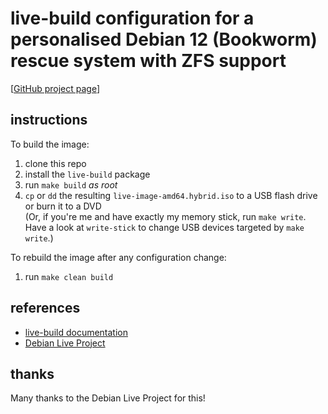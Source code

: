 live-build configuration for a personalised Debian 12 (Bookworm) rescue system with ZFS support
===============================================================================================

[[GitHub project page](https://github.com/mmitch/debian-live-mitch-zfs)]


instructions
------------

To build the image:

1. clone this repo
2. install the `live-build` package
3. run `make build` _as root_
4. `cp` or `dd` the resulting `live-image-amd64.hybrid.iso` to a USB flash drive or burn it to a DVD  
   (Or, if you're me and have exactly my memory stick, run `make write`.  Have a look at `write-stick`
    to change USB devices targeted by `make write`.)

To rebuild the image after any configuration change:

1. run `make clean build`


references
----------

- [live-build documentation](https://live-team.pages.debian.net/live-manual/html/live-manual/index.en.html)
- [Debian Live Project](https://wiki.debian.org/DebianLive)


thanks
------

Many thanks to the Debian Live Project for this!

